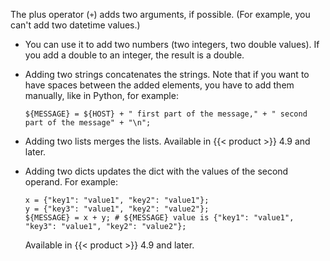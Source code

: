 ---
---
<!-- This file is under the copyright of Axoflow, and licensed under Apache License 2.0, except for using the Axoflow and AxoSyslog trademarks. -->
The plus operator (`+`) adds two arguments, if possible. (For example, you can't add two datetime values.)

- You can use it to add two numbers (two integers, two double values). If you add a double to an integer, the result is a double.
- Adding two strings concatenates the strings. Note that if you want to have spaces between the added elements, you have to add them manually, like in Python, for example:

    ```shell
    ${MESSAGE} = ${HOST} + " first part of the message," + " second part of the message" + "\n";
    ```

- Adding two lists merges the lists. Available in {{< product >}} 4.9 and later.
- Adding two dicts updates the dict with the values of the second operand. For example:

    ```shell
    x = {"key1": "value1", "key2": "value1"};
    y = {"key3": "value1", "key2": "value2"};
    ${MESSAGE} = x + y; # ${MESSAGE} value is {"key1": "value1", "key3": "value1", "key2": "value2"};
    ```

    Available in {{< product >}} 4.9 and later.
